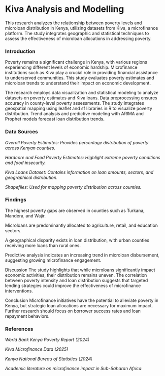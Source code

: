 # Kiva Analysis and Modelling

This research analyzes the relationship between poverty levels and microloan distribution in Kenya, utilizing datasets from Kiva, a microfinance platform. The study integrates geographic and statistical techniques to assess the effectiveness of microloan allocations in addressing poverty.

### Introduction
Poverty remains a significant challenge in Kenya, with various regions experiencing different levels of economic hardship. Microfinance institutions such as Kiva play a crucial role in providing financial assistance to underserved communities. This study evaluates poverty estimates and microloan trends to understand their impact on economic development.


The research employs data visualization and statistical modeling to analyze datasets on poverty estimates and Kiva loans. Data preprocessing ensures accuracy in county-level poverty assessments. The study integrates geospatial mapping using leaflet and sf libraries in R to visualize poverty distribution. Trend analysis and predictive modeling with ARIMA and Prophet models forecast loan distribution trends.

### Data Sources

*Overall Poverty Estimates: Provides percentage distribution of poverty across Kenyan counties.*

*Hardcore and Food Poverty Estimates: Highlight extreme poverty conditions and food insecurity.*

*Kiva Loans Dataset: Contains information on loan amounts, sectors, and geographical distribution.*

*Shapefiles: Used for mapping poverty distribution across counties.*

### Findings

The highest poverty gaps are observed in counties such as Turkana, Mandera, and Wajir.

Microloans are predominantly allocated to agriculture, retail, and education sectors.

A geographical disparity exists in loan distribution, with urban counties receiving more loans than rural ones.

Predictive analysis indicates an increasing trend in microloan disbursement, suggesting growing microfinance engagement.

Discussion
The study highlights that while microloans significantly impact economic activities, their distribution remains uneven. The correlation between poverty intensity and loan distribution suggests that targeted lending strategies could improve the effectiveness of microfinance interventions.

Conclusion
Microfinance initiatives have the potential to alleviate poverty in Kenya, but strategic loan allocations are necessary for maximum impact. Further research should focus on borrower success rates and loan repayment behaviors.

### References

*World Bank Kenya Poverty Report (2024)*

*Kiva Microfinance Data (2025)*

*Kenya National Bureau of Statistics (2024)*

*Academic literature on microfinance impact in Sub-Saharan Africa*

